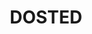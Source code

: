 ---
path: "/dosted"
slug: "dosted"
title: "DOSTED"
description: "is an app that believes in the power of everyone Doing One Small Thing Every Day to make the world a better place."
builtWith: "React, Node, Express, MongoDB, Heroku, Cloudinary, Google Maps API, ipstack API"
problem: "The news seems to be focused on reminding people about the world's problems. A lot of problems, many questions, and not a lot of solutions. Changing the world is a huge task. And like all other tasks, can be managed better when broken into smaller tasks. So let's do that!"
solution: "Gamify changing the world by Doing One Small Thing Every Day (DOSTED). Users are given a simple small task every day to complete. And it's basic math! The more users that do one small thing every day, the more exponential the change and therefore the better the world will be."
code: "The fun part of this app was creating the logic to handle 'streak' points, adding a point if a task was done within 24-48 hours, clearing points if a task was done after 48 hours, and doing nothing if a task was done before 24 hours. I also was able to use the ipStack API to calculate the users location, taking that information to generate a pin which I was then able to render on a map using Google Maps API to show where in the world people are DOSTING."
githubURL: "https://www.github.com/justlask/dosted"
liveURL: "http://dosted.herokuapp.com/"
image: "http://justlask.com/images/dostedss.png"
video: "https://youtu.be/SzuZ4WUBA_E"
---
